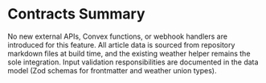 # Contracts Summary

No new external APIs, Convex functions, or webhook handlers are introduced for this feature. All article data is sourced from repository markdown files at build time, and the existing weather helper remains the sole integration. Input validation responsibilities are documented in the data model (Zod schemas for frontmatter and weather union types).
